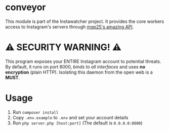 # conveyor

This module is part of the Instawatcher project. It provides the core workers access to Instagram's servers through [mgp25's amazing API](https://github.com/mgp25/Instagram-API).

# :warning: SECURITY WARNING! :warning:

This program exposes your ENTIRE Instagram account to potential threats.
By default, it runs on port 8000, _binds to all interfaces_ and uses **no encryption** (plain HTTP).
Isolating this daemon from the open web is a **MUST**.

# Usage

1. Run `composer install`
2. Copy `.env.example` to `.env` and set your account details
3. Run `php server.php [host:port]` (The default is `0.0.0.0:8000`)